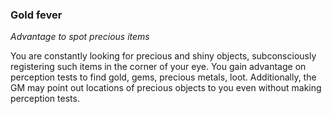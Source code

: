 
### Gold fever

_Advantage to spot precious items_

You are constantly looking for precious and shiny objects, subconsciously registering such items in the corner of your eye. You gain advantage on perception tests to find gold, gems, precious metals, loot. Additionally, the GM may point out locations of precious objects to you even without making perception tests.
